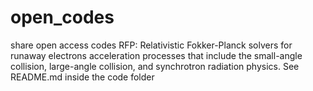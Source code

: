 # open_codes
share open access codes
RFP: Relativistic Fokker-Planck solvers for runaway electrons acceleration processes that include the small-angle collision, large-angle collision, and synchrotron radiation physics.
See README.md inside the code folder
